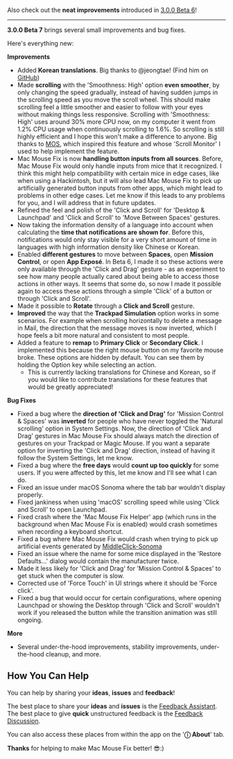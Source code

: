 Also check out the **neat improvements** introduced in [3.0.0 Beta 6](https://github.com/noah-nuebling/mac-mouse-fix/releases/tag/3.0.0-Beta-6)!


---

**3.0.0 Beta 7** brings several small improvements and bug fixes. 

Here's everything new:

**Improvements**

- Added **Korean translations**. Big thanks to @jeongtae! (Find him on [GitHub](https://github.com/jeongtae))
- Made **scrolling** with the 'Smoothness: High' option **even smoother**, by only changing the speed gradually, instead of having sudden jumps in the scrolling speed as you move the scroll wheel. This should make scrolling feel a little smoother and easier to follow with your eyes without making things less responsive. Scrolling with 'Smoothness: High' uses around 30% more CPU now, on my computer it went from 1.2% CPU usage when continuously scrolling to 1.6%. So scrolling is still highly efficient and I hope this won't make a difference to anyone. Big thanks to [MOS](https://mos.caldis.me/), which inspired this feature and whose 'Scroll Monitor' I used to help implement the feature.
- Mac Mouse Fix is now **handling button inputs from all sources**. Before, Mac Mouse Fix would only handle inputs from mice that it recognized. I think this might help compatibility with certain mice in edge cases, like when using a Hackintosh, but it will also lead Mac Mouse Fix to pick up artificially generated button inputs from other apps, which might lead to problems in other edge cases. Let me know if this leads to any problems for you, and I will address that in future updates.
- Refined the feel and polish of the 'Click and Scroll' for 'Desktop & Launchpad' and 'Click and Scroll' to 'Move Between Spaces' gestures.
- Now taking the information density of a language into account when calculating the **time that notifications are shown for**.  Before this, notifications would only stay visible for a very short amount of time in languages with high information density like Chinese or Korean.
- Enabled **different gestures** to move between **Spaces**, open **Mission Control**, or open **App Exposé**. In Beta 6, I made it so these actions were only available through the 'Click and Drag' gesture - as an experiment to see how many people actually cared about being able to access those actions in other ways. It seems that some do, so now I made it possible again to access these actions through a simple 'Click' of a button or through 'Click and Scroll'.
- Made it possible to **Rotate** through a **Click and Scroll** gesture.
- **Improved** the way that the **Trackpad Simulation** option works in some scenarios. For example when scrolling horizontally to delete a message in Mail, the direction that the message moves is now inverted, which I hope feels a bit more natural and consistent to most people.
- Added a feature to **remap** to **Primary Click** or **Secondary Click**. I implemented this because the right mouse button on my favorite mouse broke. These options are hidden by default. You can see them by holding the Option key while selecting an action. 
  - This is currently lacking translations for Chinese and Korean, so if you would like to contribute translations for these features that would be greatly appreciated!

**Bug Fixes**

- Fixed a bug where the **direction of 'Click and Drag'** for 'Mission Control & Spaces' was **inverted** for people who have never toggled the 'Natural scrolling' option in System Settings. Now, the direction of 'Click and Drag' gestures in Mac Mouse Fix should always match the direction of gestures on your Trackpad or Magic Mouse. If you want a separate option for inverting the 'Click and Drag' direction, instead of having it follow the System Settings, let me know.
- Fixed a bug where the **free days** would **count up too quickly** for some users. If you were affected by this, let me know and I'll see what I can do.
- Fixed an issue under macOS Sonoma where the tab bar wouldn't display properly.
- Fixed jankiness when using 'macOS' scrolling speed while using 'Click and Scroll' to open Launchpad.
- Fixed crash where the 'Mac Mouse Fix Helper' app (which runs in the background when Mac Mouse Fix is enabled) would crash sometimes when recording a keyboard shortcut.
- Fixed a bug where Mac Mouse Fix would crash when trying to pick up artificial events generated by [MiddleClick-Sonoma](https://github.com/artginzburg/MiddleClick-Sonoma)
- Fixed an issue where the name for some mice displayed in the 'Restore Defaults...' dialog would contain the manufacturer twice. 
- Made it less likely for 'Click and Drag' for 'Mission Control & Spaces' to get stuck when the computer is slow. 
- Corrected use of 'Force Touch' in UI strings where it should be 'Force click'.
- Fixed a bug that would occur for certain configurations, where opening Launchpad or showing the Desktop through 'Click and Scroll' wouldn't work if you released the button while the transition animation was still ongoing.


**More**

- Several under-the-hood improvements, stability improvements, under-the-hood cleanup, and more.

## How You Can Help

You can help by sharing your **ideas**, **issues** and **feedback**!

The best place to share your **ideas** and **issues** is the [Feedback Assistant](https://noah-nuebling.github.io/mac-mouse-fix-feedback-assistant/?type=bug-report).
The best place to give **quick** unstructured feedback is the [Feedback Discussion](https://github.com/noah-nuebling/mac-mouse-fix/discussions/366).

You can also access these places from within the app on the '**ⓘ About**' tab.

**Thanks** for helping to make Mac Mouse Fix better! 😎:)